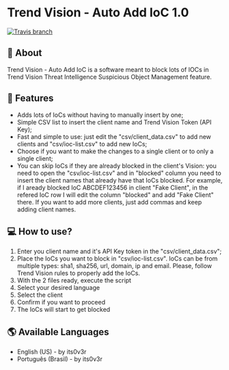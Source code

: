 # Trend Vision - Auto Add IoC 1.0

[![Travis branch](https://img.shields.io/badge/made%20with-%3C3-red.svg)](https://github.com/its0v3r/https://github.com/its0v3r/Trend-Vision-Auto-Add-IoC)

## 📄 About

Trend Vision - Auto Add IoC is a software meant to block lots of IOCs in Trend Vision Threat Intelligence Suspicious Object Management feature.

## 🌟 Features

-   Adds lots of IoCs without having to manually insert by one;
-   Simple CSV list to insert the client name and Trend Vision Token (API Key);
-   Fast and simple to use: just edit the "csv/client_data.csv" to add new clients and "csv/ioc-list.csv" to add new IoCs;
-   Choose if you want to make the changes to a single client or to only a single client;
-   You can skip IoCs if they are already blocked in the client's Vision: you need to open the "csv/ioc-list.csv" and in "blocked" column you need to insert the client names that already have that IoCs blocked. For example, if I aready blocked IoC ABCDEF123456 in client "Fake Client", in the refered IoC row I will edit the column "blocked" and add "Fake Client" there. If you want to add more clients, just add commas and keep adding client names.

## 💻 How to use?

1. Enter you client name and it's API Key token in the "csv/client_data.csv";
2. Place the IoCs you want to block in "csv/ioc-list.csv". IoCs can be from multiple types: sha1, sha256, url, domain, ip and email. Please, follow Trend Vision rules to properly add the IoCs.
3. With the 2 files ready, execute the script
4. Select your desired language
5. Select the client
6. Confirm if you want to proceed
7. The IoCs will start to get blocked

## 🌎 Available Languages

-   English (US) - by its0v3r
-   Português (Brasil) - by its0v3r
